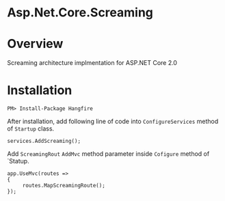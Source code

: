 # Asp.Net.Core.Screaming

# Overview

Screaming architecture implmentation for ASP.NET Core 2.0

# Installation

```
PM> Install-Package Hangfire
```

After installation, add following line of code into `ConfigureServices` method of `Startup` class.

```
services.AddScreaming();
```

Add `ScreamingRout` `AddMvc` method parameter inside `Cofigure` method of `Statup.

```
app.UseMvc(routes =>
{
     routes.MapScreamingRoute();
});
```
